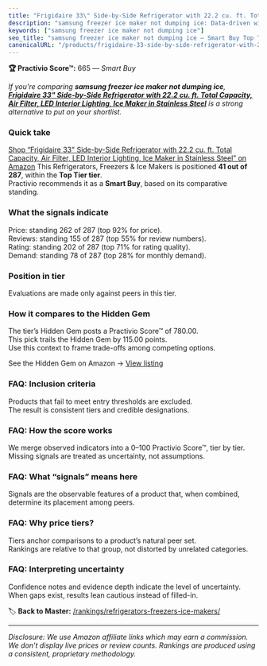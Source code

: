 ```yaml
---
title: "Frigidaire 33\" Side-by-Side Refrigerator with 22.2 cu. ft. Total Capacity, Air Filter, LED Interior Lighting, Ice Maker in Stainless Steel"
description: "samsung freezer ice maker not dumping ice: Data-driven within Top Tier ranking using the Practivio Score™. Positioned by quality, value, demand, findability, m…"
keywords: ["samsung freezer ice maker not dumping ice"]
seo_title: "samsung freezer ice maker not dumping ice — Smart Buy Top Tier (2025)"
canonicalURL: "/products/frigidaire-33-side-by-side-refrigerator-with-222-cu-ft-total-capacity-air-filter-led-interior-lighting-ice-maker-in-stainless-steel-B0BFBR41P5/"
---
```


**🏆 Practivio Score™:** 665 — _Smart Buy_


*If you're comparing **samsung freezer ice maker not dumping ice**, **[Frigidaire 33" Side-by-Side Refrigerator with 22.2 cu. ft. Total Capacity, Air Filter, LED Interior Lighting, Ice Maker in Stainless Steel](https://www.amazon.com/dp/B0BFBR41P5?tag=practivio-20)** is a strong alternative to put on your shortlist.*
### Quick take
[Shop “Frigidaire 33" Side-by-Side Refrigerator with 22.2 cu. ft. Total Capacity, Air Filter, LED Interior Lighting, Ice Maker in Stainless Steel” on Amazon](https://www.amazon.com/dp/B0BFBR41P5?tag=practivio-20)
This Refrigerators, Freezers & Ice Makers is positioned **41 out of 287**, within the **Top Tier tier**.  
Practivio recommends it as a **Smart Buy**, based on its comparative standing.

### What the signals indicate
Price: standing 262 of 287 (top 92% for price).  
Reviews: standing 155 of 287 (top 55% for review numbers).  
Rating: standing 202 of 287 (top 71% for rating quality).  
Demand: standing 78 of 287 (top 28% for monthly demand).

### Position in tier
Evaluations are made only against peers in this tier.

### How it compares to the Hidden Gem
The tier’s Hidden Gem posts a Practivio Score™ of 780.00.  
This pick trails the Hidden Gem by 115.00 points.  
Use this context to frame trade-offs among competing options.  

See the Hidden Gem on Amazon → [View listing](https://www.amazon.com/dp/B07W48P1HK?tag=practivio-20)

### FAQ: Inclusion criteria
Products that fail to meet entry thresholds are excluded.  
The result is consistent tiers and credible designations.

### FAQ: How the score works
We merge observed indicators into a 0–100 Practivio Score™, tier by tier.  
Missing signals are treated as uncertainty, not assumptions.

### FAQ: What “signals” means here
Signals are the observable features of a product that, when combined, determine its placement among peers.

### FAQ: Why price tiers?
Tiers anchor comparisons to a product’s natural peer set.  
Rankings are relative to that group, not distorted by unrelated categories.

### FAQ: Interpreting uncertainty
Confidence notes and evidence depth indicate the level of uncertainty.  
When gaps exist, results lean cautious instead of filled-in.


🏷️ **Back to Master:** [/rankings/refrigerators-freezers-ice-makers/](/rankings/refrigerators-freezers-ice-makers/)

---
_Disclosure: We use Amazon affiliate links which may earn a commission. We don’t display live prices or review counts. Rankings are produced using a consistent, proprietary methodology._
